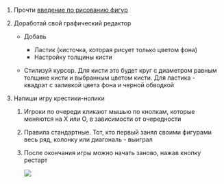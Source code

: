 1. Прочти [введение по рисованию фигур](https://docs.microsoft.com/ru-ru/dotnet/framework/wpf/graphics-multimedia/shapes-and-basic-drawing-in-wpf-overview)

2. Доработай свой графический редактор

   - Добавь

     - Ластик (кисточка, которая рисует только цветом фона)
     - Настройку толщины кисти

   - Стилизуй курсор. Для кисти это будет круг с диаметром равным толщине кисти и выбранным цветом кисти. Для ластика - квадрат с заливкой цвета фона и черной обводкой

3. Напиши игру крестики-нолики

   1. Игроки по очереди кликают мышью по кнопкам, которые меняются на X или O, в зависимости от очередности

   2. Правила стандартные. Тот, кто первый занял своими фигурами весь ряд, колонку или диагональ - выиграл

   3. После окончания игры можно начать заново, нажав кнопку рестарт

      ![](https://d1ro8r1rbfn3jf.cloudfront.net/ms_22807/nn53ucxse6zdhtcVEHB5lz31sNjwmo/%25D0%25A0%25D0%25B0%25D0%25B1%25D0%25BE%25D1%2587%25D0%25B8%25D0%25B9%2B%25D1%2581%25D1%2582%25D0%25BE%25D0%25BB%2B2018-10-01%2B23.56.40.png?Expires=1538513898&Signature=bgY152DFS6oNTs31DW7wdJLWXlIdBOE-bnmJe35XYmt2rrF2Nx2yNJ3GTns3T9I4EnGHUY300m~gaKGEHOM-U-fIXkdwKXNtppY0XY22uqgxAzPC1Lp3l6zf62Gd3EF2SWs0e8-1akhg~iMcZAW~KmpO-YX3YBhGZqDApx9FIF9aAgjWHpkNnX9NtBIZrsMHagOuG0HWdeOvf~UJn2bFT1J-9FIJ1U2iusvp5IDyTLwwG-Uz8Z5zYJRoLqDnQKvdGRYKWPZSQ-BakT9w8TP6dNoVYUO0widTyuwWeuFc6StH74q1H2zDez0vuqUSOXTJW-kmvLxgY9dE5RAookdAyA__&Key-Pair-Id=APKAJHEJJBIZWFB73RSA)
